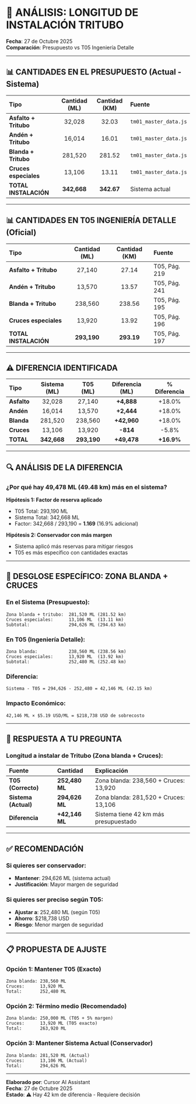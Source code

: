 # 📏 ANÁLISIS: LONGITUD DE INSTALACIÓN TRITUBO

**Fecha**: 27 de Octubre 2025  
**Comparación**: Presupuesto vs T05 Ingeniería Detalle

---

## 📊 CANTIDADES EN EL PRESUPUESTO (Actual - Sistema)

| Tipo | Cantidad (ML) | Cantidad (KM) | Fuente |
|:-----|:-------------:|:-------------:|:-------|
| **Asfalto + Tritubo** | 32,028 | 32.03 | `tm01_master_data.js` |
| **Andén + Tritubo** | 16,014 | 16.01 | `tm01_master_data.js` |
| **Blanda + Tritubo** | 281,520 | 281.52 | `tm01_master_data.js` |
| **Cruces especiales** | 13,106 | 13.11 | `tm01_master_data.js` |
| **TOTAL INSTALACIÓN** | **342,668** | **342.67** | Sistema actual |

---

## 📊 CANTIDADES EN T05 INGENIERÍA DETALLE (Oficial)

| Tipo | Cantidad (ML) | Cantidad (KM) | Fuente |
|:-----|:-------------:|:-------------:|:-------|
| **Asfalto + Tritubo** | 27,140 | 27.14 | T05, Pág. 219 |
| **Andén + Tritubo** | 13,570 | 13.57 | T05, Pág. 241 |
| **Blanda + Tritubo** | 238,560 | 238.56 | T05, Pág. 195 |
| **Cruces especiales** | 13,920 | 13.92 | T05, Pág. 196 |
| **TOTAL INSTALACIÓN** | **293,190** | **293.19** | T05, Pág. 197 |

---

## ⚠️ DIFERENCIA IDENTIFICADA

| Tipo | Sistema (ML) | T05 (ML) | Diferencia (ML) | % Diferencia |
|:-----|:------------:|:--------:|:---------------:|:------------:|
| **Asfalto** | 32,028 | 27,140 | **+4,888** | +18.0% |
| **Andén** | 16,014 | 13,570 | **+2,444** | +18.0% |
| **Blanda** | 281,520 | 238,560 | **+42,960** | +18.0% |
| **Cruces** | 13,106 | 13,920 | **-814** | -5.8% |
| **TOTAL** | **342,668** | **293,190** | **+49,478** | **+16.9%** |

---

## 🔍 ANÁLISIS DE LA DIFERENCIA

### ¿Por qué hay 49,478 ML (49.48 km) más en el sistema?

**Hipótesis 1: Factor de reserva aplicado**
- T05 Total: 293,190 ML
- Sistema Total: 342,668 ML
- Factor: 342,668 / 293,190 = **1.169** (16.9% adicional)

**Hipótesis 2: Conservador con más margen**
- Sistema aplicó más reservas para mitigar riesgos
- T05 es más específico con cantidades exactas

---

## 📐 DESGLOSE ESPECÍFICO: ZONA BLANDA + CRUCES

### En el Sistema (Presupuesto):
```
Zona blanda + tritubo:  281,520 ML (281.52 km)
Cruces especiales:      13,106 ML  (13.11 km)
Subtotal:               294,626 ML (294.63 km)
```

### En T05 (Ingeniería Detalle):
```
Zona blanda:            238,560 ML (238.56 km)
Cruces especiales:      13,920 ML  (13.92 km)
Subtotal:               252,480 ML (252.48 km)
```

### Diferencia:
```
Sistema - T05 = 294,626 - 252,480 = 42,146 ML (42.15 km)
```

### Impacto Económico:
```
42,146 ML × $5.19 USD/ML = $218,738 USD de sobrecosto
```

---

## 🎯 RESPUESTA A TU PREGUNTA

### Longitud a instalar de Tritubo (Zona blanda + Cruces):

| Fuente | Cantidad | Explicación |
|:-------|:---------|:------------|
| **T05 (Correcto)** | **252,480 ML** | Zona blanda: 238,560 + Cruces: 13,920 |
| **Sistema (Actual)** | **294,626 ML** | Zona blanda: 281,520 + Cruces: 13,106 |
| **Diferencia** | **+42,146 ML** | Sistema tiene 42 km más presupuestado |

---

## ✅ RECOMENDACIÓN

### Si quieres ser conservador:
- **Mantener**: 294,626 ML (sistema actual)
- **Justificación**: Mayor margen de seguridad

### Si quieres ser preciso según T05:
- **Ajustar a**: 252,480 ML (según T05)
- **Ahorro**: $218,738 USD
- **Riesgo**: Menor margen de seguridad

---

## 📋 PROPUESTA DE AJUSTE

### Opción 1: Mantener T05 (Exacto)
```
Zona blanda: 238,560 ML
Cruces:      13,920 ML
Total:       252,480 ML
```

### Opción 2: Término medio (Recomendado)
```
Zona blanda: 250,000 ML (T05 + 5% margen)
Cruces:      13,920 ML (T05 exacto)
Total:       263,920 ML
```

### Opción 3: Mantener Sistema Actual (Conservador)
```
Zona blanda: 281,520 ML (Actual)
Cruces:      13,106 ML (Actual)
Total:       294,626 ML
```

---

**Elaborado por**: Cursor AI Assistant  
**Fecha**: 27 de Octubre 2025  
**Estado**: ⚠️ Hay 42 km de diferencia - Requiere decisión

